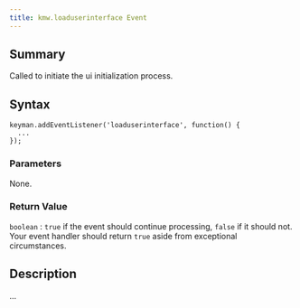 ```yaml
---
title: kmw.loaduserinterface Event
---
```

  
## Summary

Called to initiate the ui initialization process.

## Syntax

```
keyman.addEventListener('loaduserinterface', function() {
  ...
});
```

### Parameters

None.

### Return Value

`boolean`
:   `true` if the event should continue processing, `false` if it should
    not. Your event handler should return `true` aside from exceptional
    circumstances.

## Description

...
